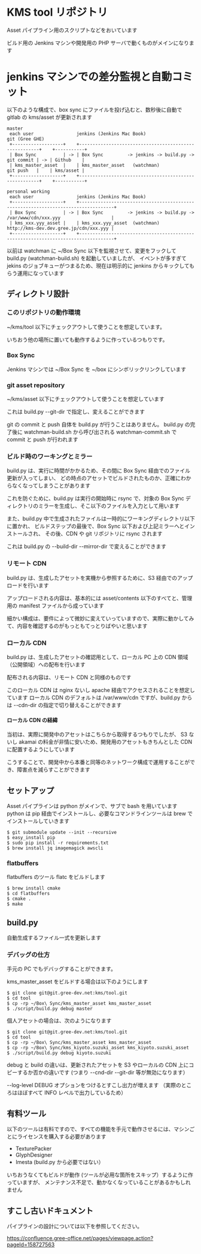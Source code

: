 # KMS tool リポジトリ

Asset パイプライン用のスクリプトなどをおいています

ビルド用の Jenkins マシンや開発用の PHP サーバで動くものがメインになります

# jenkins マシンでの差分監視と自動コミット
以下のような構成で、box sync にファイルを投げ込むと、数秒後に自動で gitlab の kms/asset が更新されます

```
master
 each user                jenkins (Jenkins Mac Book)                                    git (Gree GHE)
 +-------------------+    +-------------------------------------------------------+    +-----------+
 | Box Sync          | -> | Box Sync         -> jenkins -> build.py -> git commit | -> | Github    |
 | kms_master_asset  |    | kms_master_asset   (watchman)              git push   |    | kms/asset |
 +-------------------+    +-------------------------------------------------------+    +-----------+

personal working
 each user                jenkins (Jenkins Mac Book)
 +-------------------+    +-----------------------------------------------------------------------------------+
 | Box Sync          | -> | Box Sync         -> jenkins -> build.py -> /var/www/cdn/xxx.yyy                   |
 | kms_xxx.yyy_asset |    | kms_xxx.yyy_asset  (watchman)              http://kms-dev.dev.gree.jp/cdn/xxx.yyy |
 +-------------------+    +-----------------------------------------------------------------------------------+
```

以前は watchman に ~/Box Sync 以下を監視させて、変更をフックして build.py (watchman-build.sh) を起動していましたが、
イベントが多すぎて jekins のジョブキューがつまるため、現在は明示的に jenkins からキックしてもらう運用になっています

## ディレクトリ設計

### このリポジトリの動作環境
~/kms/tool 以下にチェックアウトして使うことを想定しています。

いちおう他の場所に置いても動作するように作っているつもりです。

### Box Sync 
Jenkins マシンでは ~/Box Sync を ~/box にシンボリックリンクしています

### git asset repository
~/kms/asset 以下にチェックアウトして使うことを想定しています

これは build.py --git-dir で指定し、変えることができます

git の commit と push 自体を build.py が行うことはありません。
build.py の完了後に watchman-build.sh から呼び出される watchman-commit.sh で commit と push が行われます

### ビルド時のワーキングとミラー
build.py は、実行に時間がかかるため、その間に Box Sync 経由でのファイル更新が入ってしまい、
どの時点のアセットでビルドされたものか、正確にわからなくなってしまうことがあります

これを防ぐために、build.py は実行の開始時に rsync で、対象の Box Sync ディレクトリのミラーを生成し、そこ以下のファイルを入力として用います

また、build.py 中で生成されたファイルは一時的にワーキングディレクトリ以下に置かれ、
ビルドステップの最後で、Box Sync 以下および上記ミラーへとインストールされ、
その後、CDN や git リポジトリに rsync されます

これは build.py の --build-dir --mirror-dir で変えることができます

### リモート CDN
build.py は、生成したアセットを実機から参照するために、S3 経由でのアップロードを行います

アップロードされる内容は、基本的には asset/contents 以下のすべてと、管理用の manifest ファイルから成っています

細かい構成は、要件によって微妙に変えていっていますので、実際に動かしてみて、内容を確認するのがもっともてっとりばやいと思います

### ローカル CDN
build.py は、生成したアセットの確認用として、ローカル PC 上の CDN 領域（公開領域）への配布を行います

配布される内容は、リモート CDN と同様のものです

このローカル CDN は  nginx ないし apache 経由でアクセスされることを想定しています
ローカル CDN のデフォルトは /var/www/cdn ですが、build.py からは --cdn-dir の指定で切り替えることができます

#### ローカル CDN の経緯
当初は、実際に開発中のアセットはこちらから取得するつもりでしたが、
S3 ないし akamai の料金が非情に安いため、開発用のアセットもきちんとした CDN に配置するようにしています

こうすることで、開発中から本番と同等のネットワーク構成で運用することができ、障害点を減らすことができます

## セットアップ
Asset パイプラインは python がメインで、サブで bash を用いています
python は pip 経由でインストールし、必要なコマンドラインツールは brew でインストールしていきます

```
$ git submodule update --init --recursive
$ easy_install pip
$ sudo pip install -r requirements.txt
$ brew install jq imagemagick awscli
```

### flatbuffers
flatbuffers のツール flatc をビルドします

```
$ brew install cmake
$ cd flatbuffers
$ cmake .
$ make
```

## build.py
自動生成するファイル一式を更新します

### デバッグの仕方
手元の PC でもデバッグすることができます。

kms_master_asset をビルドする場合は以下のようにします

```
$ git clone git@git.gree-dev.net:kms/tool.git
$ cd tool
$ cp -rp ~/Box\ Sync/kms_master_asset kms_master_asset
$ ./script/build.py debug master
```

個人アセットの場合は、次のようになります

```
$ git clone git@git.gree-dev.net:kms/tool.git
$ cd tool
$ cp -rp ~/Box\ Sync/kms_master_asset kms_master_asset
$ cp -rp ~/Box\ Sync/kms_kiyoto.suzuki_asset kms_kiyoto.suzuki_asset
$ ./script/build.py debug kiyoto.suzuki
```

debug と build の違いは、更新されたアセットを S3 やローカルの CDN 上にコピーするか否かの違いです
(つまり --cnd-dir --git-dir 等が無効になります）

--log-level DEBUG オプションをつけるとすこし出力が増えます
（実際のところはほぼすべて INFO レベルで出力しているため）

## 有料ツール

以下のツールは有料ですので、すべての機能を手元で動作させるには、マシンごとにライセンスを購入する必要があります

- TexturePacker
- GlyphDesigner
- Imesta (build.py から必要ではない）

いちおうなくてもビルドが動作 (ツールが必用な箇所をスキップ）するように作っていますが、
メンテナンス不足で、動かなくなっていることがあるかもしれません

## すこし古いドキュメント
パイプラインの設計については以下を参照してください。

https://confluence.gree-office.net/pages/viewpage.action?pageId=158727563

